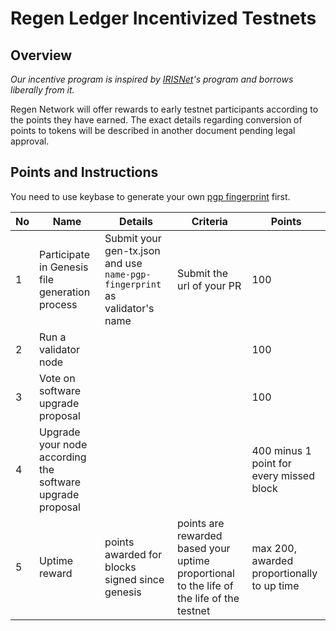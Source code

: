 # Regen Ledger Incentivized Testnets

## Overview

*Our incentive program is inspired by [IRISNet](https://github.com/irisnet/testnets)'s program and borrows liberally from it.*

Regen Network will offer rewards to early testnet participants according to the points they have earned. The exact details regarding conversion of points to tokens will be described in another document pending legal approval.

## Points and Instructions

You need to use keybase to generate your own [pgp fingerprint](https://github.com/irisnet/testnets/blob/master/fuxi/How%20to%20use%20keybase.md) first. 

| No   | Name                                           | Details                                                      | Criteria                                                     | Points |
| ---- | ---------------------------------------------- | ------------------------------------------------------------ | ------------------------------------------------------------ | ------ |
| 1    | Participate in Genesis file generation process | Submit your gen-tx.json and use `name-pgp-fingerprint` as validator's name | Submit the url of your PR                                        | 100    |
| 2    | Run a validator node |  | | 100    |
| 3    | Vote on software upgrade proposal              |  |  | 100    |
| 4    | Upgrade your node according the software upgrade proposal |  |  | 400 minus 1 point for every missed block   |
| 5    | Uptime reward |  points awarded for blocks signed since genesis | points are rewarded based your uptime proportional to the life of the life of the testnet  | max 200, awarded proportionally to up time |

